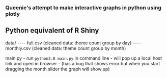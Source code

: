 ### Queenie's attempt to make interactive graphs in python using plotly 
## Python equivalent of R Shiny

data/ 
  ---- full.csv (cleaned data: theme count group by day) 
  ---- monthly.csv (cleaned data: theme count group by month)


main.py
	- run `python3.8 main.py` in command line 
	- will pop up a local host link and open in browser 
	- (has a bug that shows error but when you start dragging the month slider the graph will show up) 


